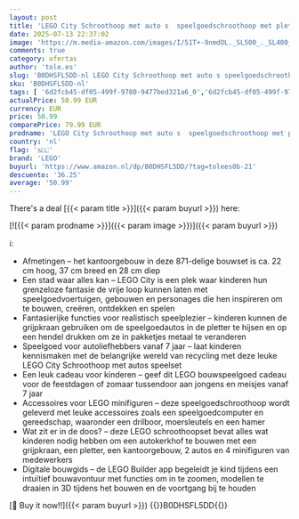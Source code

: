 ```yaml
---
layout: post
title: 'LEGO City Schroothoop met auto s  speelgoedschroothoop met pletter en kraan  cadeau voor kinderen vanaf 7 jaar met 2 bouwbare voertuigen en 4 minifiguren 60472'
date: 2025-07-13 22:37:02
image: 'https://m.media-amazon.com/images/I/51T+-9nmdOL._SL500_._SL400_.jpg'
comments: true
category: ofertas
author: 'tole.es'
slug: 'B0DHSFL5DD-nl LEGO City Schroothoop met auto s speelgoedschroothoop met...'
sku: 'B0DHSFL5DD-nl'
tags: [ '6d2fcb45-df05-499f-9780-9477bed321a6_0','6d2fcb45-df05-499f-9780-9477bed321a6_501','Arborist Merchandising Root','Bouw- & constructiespeelgoed','Creatieve spellen','Educatief speelgoed','Montessori','Self Service','Special Features Stores','Speelgoed & spellen','Speelgoedbouwsets','lego','🇳🇱', ]
actualPrice: 50.99 EUR
currency: EUR
price: 50.99
comparePrice: 79.99 EUR
prodname: 'LEGO City Schroothoop met auto s  speelgoedschroothoop met pletter en kraan  cadeau voor kinderen vanaf 7 jaar met 2 bouwbare voertuigen en 4 minifiguren 60472'
country: 'nl'
flag: '🇳🇱'
brand: 'LEGO'
buyurl: 'https://www.amazon.nl/dp/B0DHSFL5DD/?tag=tolees0b-21'
descuento: '36.25'
average: '50.99'
---
```


There's a deal [{{< param title >}}]({{< param buyurl >}})  here:

[![{{< param prodname >}}]({{< param image >}})]({{< param buyurl >}})

ℹ️:

- Afmetingen – het kantoorgebouw in deze 871-delige bouwset is ca. 22 cm hoog, 37 cm breed en 28 cm diep
- Een stad waar alles kan – LEGO City is een plek waar kinderen hun grenzeloze fantasie de vrije loop kunnen laten met speelgoedvoertuigen, gebouwen en personages die hen inspireren om te bouwen, creëren, ontdekken en spelen
- Fantasierijke functies voor realistisch speelplezier – kinderen kunnen de grijpkraan gebruiken om de speelgoedautos in de pletter te hijsen en op een hendel drukken om ze in pakketjes metaal te veranderen
- Speelgoed voor autoliefhebbers vanaf 7 jaar – laat kinderen kennismaken met de belangrijke wereld van recycling met deze leuke LEGO City Schroothoop met autos speelset
- Een leuk cadeau voor kinderen – geef dit LEGO bouwspeelgoed cadeau voor de feestdagen of zomaar tussendoor aan jongens en meisjes vanaf 7 jaar
- Accessoires voor LEGO minifiguren – deze speelgoedschroothoop wordt geleverd met leuke accessoires zoals een speelgoedcomputer en gereedschap, waaronder een drilboor, moersleutels en een hamer
- Wat zit er in de doos? – deze LEGO schroothoopset bevat alles wat kinderen nodig hebben om een autokerkhof te bouwen met een grijpkraan, een pletter, een kantoorgebouw, 2 autos en 4 minifiguren van medewerkers
- Digitale bouwgids – de LEGO Builder app begeleidt je kind tijdens een intuïtief bouwavontuur met functies om in te zoomen, modellen te draaien in 3D tijdens het bouwen en de voortgang bij te houden

[🛒 Buy it now!!]({{< param buyurl >}})
{{<world>}}B0DHSFL5DD{{</world>}}
